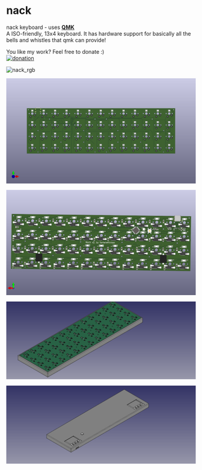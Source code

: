 # nack
nack keyboard - uses [**QMK**](https://github.com/qmk/qmk_firmware)  
A ISO-friendly, 13x4 keyboard. It has hardware support for basically all the bells and whistles that qmk can provide!

You like my work? Feel free to donate :)  
[<img src="https://raw.githubusercontent.com/andreostrovsky/donate-with-paypal/master/dark.svg" alt="donation" width="150"/>](https://www.paypal.com/donate?hosted_button_id=YEAQ4WGKJKYQQ)

![nack_rgb](nack_v1/screenshots/Nack_rgb.gif "nack with full RGB")

![nack_PCB_front](nack_v2/screenshots/nack_front.png "nack PCB (front)")

![nack_PCB_back](nack_v2/screenshots/nack_back.png "nack PCB (back)")

![nack_case_front](nack_v2/screenshots/nack_case_top_pcb.png "nack case front")

![nack_case_back](nack_v2/screenshots/nack_case_bot.png "nack case back")

